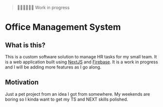 > 🚧🚧🚧🚧🚧🚧
> Work in progress

# Office Management System

## What is this? 
This is a custom software solution to manage HR tasks for my small team. It is a web application built using [NextJS](https://nextjs.org/) and [Firebase](https://firebase.google.com/). It is a work in progress and I will be adding more features as I go along. 

## Motivation

Just a pet project from an idea I got from somewhere. My weekends are boring so I kinda want to get my TS and NEXT skills polished.